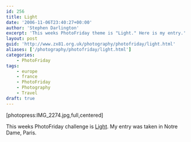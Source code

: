 ```yaml
---
id: 256
title: Light
date: '2006-11-06T23:40:27+00:00'
author: 'Stephen Darlington'
excerpt: 'This weeks PhotoFriday theme is "Light." Here is my entry.'
layout: post
guid: 'http://www.zx81.org.uk/photography/photofriday/light.html'
aliases: ['/photography/photofriday/light.html']
categories:
    - PhotoFriday
tags:
    - europe
    - france
    - PhotoFriday
    - Photography
    - Travel
draft: true
---
```


\[photopress:IMG\_2274.jpg,full,centered\]

This weeks PhotoFriday challenge is [Light](http://www.photofriday.com/archives/challenge/000611.php "PhotoFriday: Light"). My entry was taken in Notre Dame, Paris.